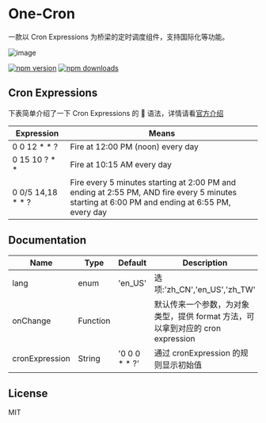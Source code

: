 # One-Cron

一款以 Cron Expressions 为桥梁的定时调度组件，支持国际化等功能。

![image](https://travis-ci.com/nefe/one-cron.svg?branch=master)

[![npm version](https://badge.fury.io/js/one-cron.png)](https://badge.fury.io/js/one-cron)
[![npm downloads](https://img.shields.io/npm/nefe/one-cron.svg?style=flat-square)](https://www.npmjs.com/package/one-cron)

## Cron Expressions

下表简单介绍了一下 Cron Expressions 的  语法，详情请看[官方介绍](https://docs.oracle.com/cd/E12058_01/doc/doc.1014/e12030/cron_expressions.htm)

| Expression          | Means                                                                                                                                         |
| ------------------- | --------------------------------------------------------------------------------------------------------------------------------------------- |
| 0 0 12 \* \* ?      | Fire at 12:00 PM (noon) every day                                                                                                             |
| 0 15 10 ? \* \*     | Fire at 10:15 AM every day                                                                                                                    |
| 0 0/5 14,18 \* \* ? | Fire every 5 minutes starting at 2:00 PM and ending at 2:55 PM, AND fire every 5 minutes starting at 6:00 PM and ending at 6:55 PM, every day |

## Documentation

| Name           | Type     | Default         | Description                                                                    |
| -------------- | -------- | --------------- | ------------------------------------------------------------------------------ |
| lang           | enum     | 'en_US'         | 选项:'zh_CN','en_US','zh_TW'                                                   |
| onChange       | Function |                 | 默认传来一个参数，为对象类型，提供 format 方法，可以拿到对应的 cron expression |
| cronExpression | String   | '0 0 0 \* \* ?' | 通过 cronExpression 的规则显示初始值                                           |

## License

MIT
